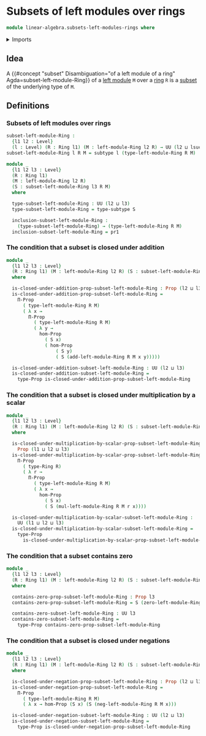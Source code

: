 # Subsets of left modules over rings

```agda
module linear-algebra.subsets-left-modules-rings where
```

<details><summary>Imports</summary>

```agda
open import foundation.conjunction
open import foundation.dependent-pair-types
open import foundation.propositions
open import foundation.subtypes
open import foundation.universe-levels

open import linear-algebra.left-modules-rings

open import ring-theory.rings
```

</details>

## Idea

A
{{#concept "subset" Disambiguation="of a left module of a ring" Agda=subset-left-module-Ring}}
of a [left module](linear-algebra.left-modules-rings.md) `M` over a
[ring](ring-theory.rings.md) `R` is a [subset](foundation.subtypes.md) of the
underlying type of `M`.

## Definitions

### Subsets of left modules over rings

```agda
subset-left-module-Ring :
  {l1 l2 : Level}
  (l : Level) (R : Ring l1) (M : left-module-Ring l2 R) → UU (l2 ⊔ lsuc l)
subset-left-module-Ring l R M = subtype l (type-left-module-Ring R M)

module _
  {l1 l2 l3 : Level}
  (R : Ring l1)
  (M : left-module-Ring l2 R)
  (S : subset-left-module-Ring l3 R M)
  where

  type-subset-left-module-Ring : UU (l2 ⊔ l3)
  type-subset-left-module-Ring = type-subtype S

  inclusion-subset-left-module-Ring :
    (type-subset-left-module-Ring) → (type-left-module-Ring R M)
  inclusion-subset-left-module-Ring = pr1
```

### The condition that a subset is closed under addition

```agda
module _
  {l1 l2 l3 : Level}
  (R : Ring l1) (M : left-module-Ring l2 R) (S : subset-left-module-Ring l3 R M)
  where

  is-closed-under-addition-prop-subset-left-module-Ring : Prop (l2 ⊔ l3)
  is-closed-under-addition-prop-subset-left-module-Ring =
    Π-Prop
      ( type-left-module-Ring R M)
      ( λ x →
        Π-Prop
          ( type-left-module-Ring R M)
          ( λ y →
            hom-Prop
              ( S x)
              ( hom-Prop
                  ( S y)
                  ( S (add-left-module-Ring R M x y)))))

  is-closed-under-addition-subset-left-module-Ring : UU (l2 ⊔ l3)
  is-closed-under-addition-subset-left-module-Ring =
    type-Prop is-closed-under-addition-prop-subset-left-module-Ring
```

### The condition that a subset is closed under multiplication by a scalar

```agda
module _
  {l1 l2 l3 : Level}
  (R : Ring l1) (M : left-module-Ring l2 R) (S : subset-left-module-Ring l3 R M)
  where

  is-closed-under-multiplication-by-scalar-prop-subset-left-module-Ring :
    Prop (l1 ⊔ l2 ⊔ l3)
  is-closed-under-multiplication-by-scalar-prop-subset-left-module-Ring =
    Π-Prop
      ( type-Ring R)
      ( λ r →
        Π-Prop
          ( type-left-module-Ring R M)
          ( λ x →
            hom-Prop
              ( S x)
              ( S (mul-left-module-Ring R M r x))))

  is-closed-under-multiplication-by-scalar-subset-left-module-Ring :
    UU (l1 ⊔ l2 ⊔ l3)
  is-closed-under-multiplication-by-scalar-subset-left-module-Ring =
    type-Prop
      is-closed-under-multiplication-by-scalar-prop-subset-left-module-Ring
```

### The condition that a subset contains zero

```agda
module _
  {l1 l2 l3 : Level}
  (R : Ring l1) (M : left-module-Ring l2 R) (S : subset-left-module-Ring l3 R M)
  where

  contains-zero-prop-subset-left-module-Ring : Prop l3
  contains-zero-prop-subset-left-module-Ring = S (zero-left-module-Ring R M)

  contains-zero-subset-left-module-Ring : UU l3
  contains-zero-subset-left-module-Ring =
    type-Prop contains-zero-prop-subset-left-module-Ring
```

### The condition that a subset is closed under negations

```agda
module _
  {l1 l2 l3 : Level}
  (R : Ring l1) (M : left-module-Ring l2 R) (S : subset-left-module-Ring l3 R M)
  where

  is-closed-under-negation-prop-subset-left-module-Ring : Prop (l2 ⊔ l3)
  is-closed-under-negation-prop-subset-left-module-Ring =
    Π-Prop
      ( type-left-module-Ring R M)
      ( λ x → hom-Prop (S x) (S (neg-left-module-Ring R M x)))

  is-closed-under-negation-subset-left-module-Ring : UU (l2 ⊔ l3)
  is-closed-under-negation-subset-left-module-Ring =
    type-Prop is-closed-under-negation-prop-subset-left-module-Ring
```
